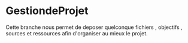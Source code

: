# GestiondeProjet

Cette branche nous permet de deposer quelconque fichiers , objectifs , sources et ressources afin d'organiser au mieux le projet.
